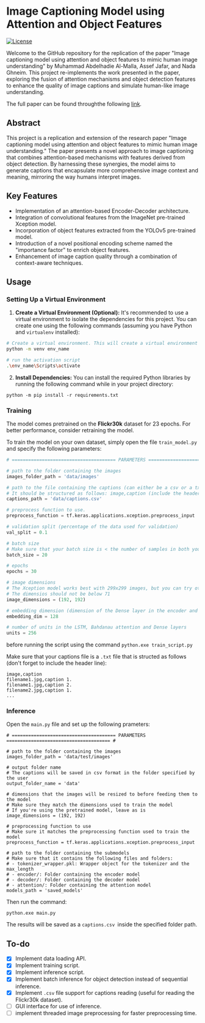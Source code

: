 # Image Captioning Model using Attention and Object Features

[![License](https://img.shields.io/badge/license-MIT-blue.svg)](https://opensource.org/licenses/MIT)

Welcome to the GitHub repository for the replication of the paper "Image captioning model using attention and object features to mimic human image understanding" by Muhammad Abdelhadie Al-Malla, Assef Jafar, and Nada Ghneim. This project re-implements the work presented in the paper, exploring the fusion of attention mechanisms and object detection features to enhance the quality of image captions and simulate human-like image understanding.

The full paper can be found throughthe following [link](https://journalofbigdata.springeropen.com/articles/10.1186/s40537-022-00571-w).

## Abstract

This project is a replication and extension of the research paper "Image captioning model using attention and object features to mimic human image understanding." The paper presents a novel approach to image captioning that combines attention-based mechanisms with features derived from object detection. By harnessing these synergies, the model aims to generate captions that encapsulate more comprehensive image context and meaning, mirroring the way humans interpret images.

## Key Features

- Implementation of an attention-based Encoder-Decoder architecture.
- Integration of convolutional features from the ImageNet pre-trained Xception model.
- Incorporation of object features extracted from the YOLOv5 pre-trained model.
- Introduction of a novel positional encoding scheme named the "importance factor" to enrich object features.
- Enhancement of image caption quality through a combination of context-aware techniques.

## Usage

### Setting Up a Virtual Environment

1. **Create a Virtual Environment (Optional):** It's recommended to use a virtual environment to isolate the dependencies for this project. You can create one using the following commands (assuming you have Python and `virtualenv` installed):

```bash
# Create a virtual environment. This will create a virtual environment in the working directory
python -m venv env_name

# run the activation script
.\env_name\Scripts\activate
```

2. **Install Dependencies:** You can install the required Python libraries by running the following command while in your project directory:

```
python -m pip install -r requirements.txt
```

### Training

The model comes pretrained on the **Flickr30k** dataset for 23 epochs. For better performance, consider retraining the model.

To train the model on your own dataset, simply open the file `train_model.py` and specify the following parameters:

```python
# ====================================== PARAMETERS ====================================== #

# path to the folder containing the images
images_folder_path = 'data/images'

# path to the file containing the captions (can either be a csv or a txt file)
# It should be structured as follows: image,caption (include the header)
captions_path = 'data/captions.csv'

# preprocess function to use.
preprocess_function = tf.keras.applications.xception.preprocess_input

# validation split (percentage of the data used for validation)
val_split = 0.1

# batch size
# Make sure that your batch size is < the number of samples in both your training and validation datasets for the generators to work properly
batch_size = 20

# epochs
epochs = 30

# image dimensions
# The Xception model works best with 299x299 images, but you can try other sizes as well if you're having memory issues.
# The dimensios should not be below 71
image_dimensions = (192, 192)

# embedding dimension (dimension of the Dense layer in the encoder and the Embedding layer in the decoder)
embedding_dim = 128

# number of units in the LSTM, Bahdanau attention and Dense layers
units = 256
```

before running the script using the command `python.exe train_script.py`

Make sure that your captions file is a `.txt` file that is structed as follows (don't forget to include the header line):

```plaintext
image,caption
filename1.jpg,caption 1.
filename1.jpg,caption 2.
filename2.jpg,caption 1.
...
```

### Inference

Open the `main.py` file and set up the following prameters:

```
# ====================================== PARAMETERS ====================================== #

# path to the folder containing the images
images_folder_path = 'data/test/images'

# output folder name
# The captions will be saved in csv format in the folder specified by the user
output_folder_name = 'data'

# dimensions that the images will be resized to before feeding them to the model
# Make sure they match the dimensions used to train the model
# If you're using the pretrained model, leave as is
image_dimensions = (192, 192)

# preprocessing function to use
# Make sure it matches the preprocessing function used to train the model
preprocess_function = tf.keras.applications.xception.preprocess_input

# path to the folder containing the submodels
# Make sure that it contains the following files and folders:
# - tokenizer_wrapper.pkl: Wrapper object for the tokenizer and the max_length
# - encoder/: Folder containing the encoder model
# - decoder/: Folder containing the decoder model
# - attention/: Folder containing the attention model
models_path = 'saved_models'
```

Then run the command:

```
python.exe main.py
```

The results will be saved as a `captions.csv `inside the specified folder path.

## To-do

- [x] Implement data loading API.
- [x] Implement training script.
- [x] Implement inference script.
- [x] Implement batch inference for object detection instead of sequential inference.
- [x] Implement `.csv` file support for captions reading (useful for reading the Flickr30k dataset).
- [ ] GUI interface for use of inference.
- [ ] implement threaded image preprocessing for faster preprocessing time.
